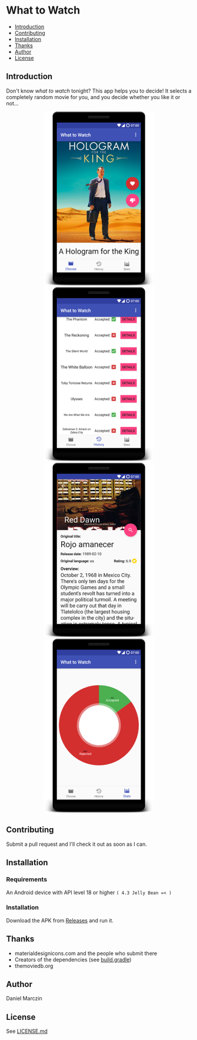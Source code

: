 # What to Watch
- [Introduction](#introduction)
- [Contributing](#contributing)
- [Installation](#installation)
- [Thanks](#thanks)
- [Author](#author)
- [License](#license)

## Introduction
Don't know *what to watch* tonight? This app helps you to decide! It selects a completely random movie for you, and you decide whether you like it or not...
<p align="center">
<img src="./screenshots/device-choose.png" width="300px" alt="screenshot-main"/> <img src="./screenshots/device-history.png" width="300px" alt="screenshot-history"/> <img src="./screenshots/device-detail.png" width="300px" alt="screenshot-detail"/> <img src="./screenshots/device-stats.png" width="300px" alt="screenshot-stats"/>
</p>

## Contributing
Submit a pull request and I'll check it out as soon as I can.

## Installation

### Requirements
An Android device with API level 18 or higher `( 4.3 Jelly Bean =< )`

### Installation
Download the APK from [Releases](https://github.com/dim5/What-to-Watch/releases) and run it.

## Thanks
 - materialdesignicons.com and the people who submit there
 - Creators of the dependencies (see [build.gradle](./app/build.gradle))
 - themoviedb.org

## Author
Daniel Marczin 

## License 
See [LICENSE.md](./LICENSE.md)
